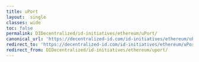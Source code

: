 ```yaml
---
title: uPort
layout:  single
classes: wide
toc: false
permalink: DIDecentralized/id-initiatives/ethereum/uPort/
canonical_url: 'https://decentralized-id.com/id-initiatives/ethereum/uPort/'
redirect_to: 'https://decentralized-id.com/id-initiatives/ethereum/uPort/'
redirect_from: DIDecentralized/id-initiatives/ethereum/uport/
---
```


